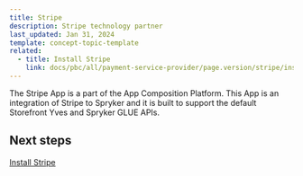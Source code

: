 ```yaml
---
title: Stripe
description: Stripe technology partner
last_updated: Jan 31, 2024
template: concept-topic-template
related:
  - title: Install Stripe
    link: docs/pbc/all/payment-service-provider/page.version/stripe/install-stripe.html
---
```


The Stripe App is a part of the App Composition Platform. This App is an integration of Stripe to Spryker and it is built to support the default Storefront Yves and Spryker GLUE APIs.

## Next steps

[Install Stripe](/docs/pbc/all/payment-service-provider/{{page.version}}/stripe/install-stripe.html)
